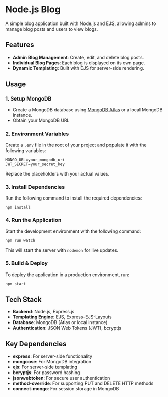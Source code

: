 # Node.js Blog

A simple blog application built with Node.js and EJS, allowing admins to manage blog posts and users to view blogs.

## Features

- **Admin Blog Management**: Create, edit, and delete blog posts.
- **Individual Blog Pages**: Each blog is displayed on its own page.
- **Dynamic Templating**: Built with EJS for server-side rendering.

## Usage

### 1. Setup MongoDB
- Create a MongoDB database using [MongoDB Atlas](https://www.mongodb.com/atlas/database) or a local MongoDB instance.
- Obtain your MongoDB URI.

### 2. Environment Variables
Create a `.env` file in the root of your project and populate it with the following variables:

```
MONGO_URL=your_mongodb_uri
JWT_SECRET=your_secret_key
```

Replace the placeholders with your actual values.

### 3. Install Dependencies
Run the following command to install the required dependencies:

```
npm install
```

### 4. Run the Application
Start the development environment with the following command:

```
npm run watch
```

This will start the server with `nodemon` for live updates.

### 5. Build & Deploy
To deploy the application in a production environment, run:

```
npm start
```

## Tech Stack

- **Backend**: Node.js, Express.js
- **Templating Engine**: EJS, Express-EJS-Layouts
- **Database**: MongoDB (Atlas or local instance)
- **Authentication**: JSON Web Tokens (JWT), bcryptjs

## Key Dependencies

- **express**: For server-side functionality
- **mongoose**: For MongoDB integration
- **ejs**: For server-side templating
- **bcryptjs**: For password hashing
- **jsonwebtoken**: For secure user authentication
- **method-override**: For supporting PUT and DELETE HTTP methods
- **connect-mongo**: For session storage in MongoDB


